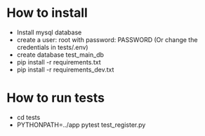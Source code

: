 # How to install
- Install mysql database
- create a user: root with password: PASSWORD  (Or change the credentials in tests/.env)
- create database test_main_db
- pip install -r requirements.txt
- pip install -r requirements_dev.txt

# How to run tests
- cd tests
- PYTHONPATH=../app pytest test_register.py  